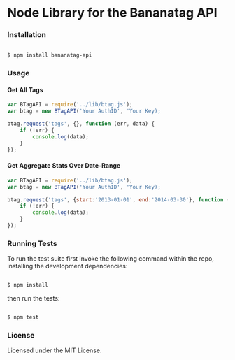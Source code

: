 Node Library for the Bananatag API 
==================================

### Installation
```bash

$ npm install bananatag-api

```

### Usage

#### Get All Tags
```javascript
var BTagAPI = require('../lib/btag.js');
var btag = new BTagAPI('Your AuthID', 'Your Key);

btag.request('tags', {}, function (err, data) {
    if (!err) {
        console.log(data);
    }
});
```

#### Get Aggregate Stats Over Date-Range
```javascript
var BTagAPI = require('../lib/btag.js');
var btag = new BTagAPI('Your AuthID', 'Your Key);

btag.request('tags', {start:'2013-01-01', end:'2014-03-30'}, function (err, data) {
    if (!err) {
        console.log(data);
    }
});
```

### Running Tests
To run the test suite first invoke the following command within the repo,
installing the development dependencies:

```bash

$ npm install

```

then run the tests:

```bash

$ npm test

```

### License
Licensed under the MIT License.